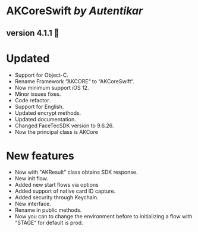 # AKCoreSwift *by Autentikar*

## version 4.1.1 :rocket:

# Updated
* Support for Object-C.
* Rename Framework “AKCORE“ to “AKCoreSwift“.
* Now minimum support iOS 12.
* Minor issues fixes.
* Code refactor.
* Support for English.
* Updated encrypt methods.
* Updated documentation.
* Changed FaceTecSDK version to 9.6.26.
* Now the principal class is AKCore

# New features
* Now with "AKResult" class obtains SDK response.
* New init flow.
* Added new start flows via options
* Added support of native card ID capture.
* Added security through Keychain.
* New interface.
* Rename in public methods.
* Now you can to change the environment before to initializing a flow with “STAGE“ for default is prod.
